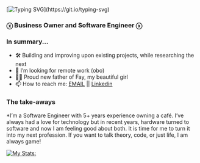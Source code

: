 
<!-- 
# Welcome!!!!!!!!!!

# [![Typing SVG](https://readme-typing-svg.demolab.com/?lines=Welcome!!!!!!!!!!)](https://git.io/typing-svg) -->

[![Typing SVG](https://readme-typing-svg.demolab.com?font=Fira+Code&weight=600&size=54&pause=2000&color=801717&vCenter=true&width=600&height=125&lines=Heya%2C+I'm+Jacob.)](https://git.io/typing-svg)

### ⓧ Business Owner and Software Engineer ⓧ

### In summary...
- 🛠️ Building and improving upon existing projects, while researching the next
- 🤝 I’m looking for remote work (obo) 
- 🧑‍🍼 Proud new father of Fay, my beautiful girl
- 📫 How to reach me: [EMAIL](mailto:pdassaf@gmail.com)  ||  [Linkedin](https://www.linkedin.com/in/d0rk5ter/) 


### The take-aways

*I’m a Software Engineer with 5+ years experience owning a café. I’ve always had a love for technology but in recent years, hardware turned to software and now I am feeling good about both. It is time for me to turn it into my next profession. If you want to talk theory, code, or just life, I am always game!


[![My Stats:](https://github-readme-stats.vercel.app/api?username=d0rk5ter&theme=transparent)](https://github.com/anuraghazra/github-readme-stats)


<!-- [![My Stats:](https://github-readme-stats-eight-theta.vercel.app/api?username=d0rk5ter&show_icons=true&theme=green)](https://github.com/anuraghazra/github-readme-stats) -->
